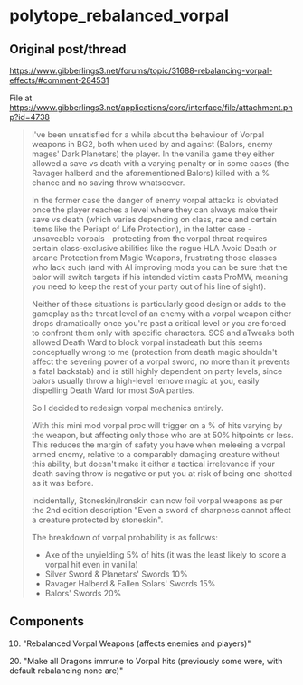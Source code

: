 # polytope_rebalanced_vorpal

## Original post/thread
https://www.gibberlings3.net/forums/topic/31688-rebalancing-vorpal-effects/#comment-284531

File at https://www.gibberlings3.net/applications/core/interface/file/attachment.php?id=4738

>  I've been unsatisfied for a while about the behaviour of Vorpal weapons in BG2, both when used by and against (Balors, enemy mages' Dark Planetars) the player. In the vanilla game they either allowed a save vs death with a varying penalty or in some cases (the Ravager halberd and the aforementioned Balors) killed with a % chance and no saving throw whatsoever.
>
> In the former case the danger of enemy vorpal attacks is obviated once the player reaches a level where they can always make their save vs death (which varies depending on class, race and certain items like the Periapt of Life Protection), in the latter case - unsaveable vorpals - protecting from the vorpal threat requires certain class-exclusive abilities like the rogue HLA Avoid Death or arcane Protection from Magic Weapons, frustrating those classes who lack such (and with AI improving mods you can be sure that the balor will switch targets if his intended victim casts ProMW, meaning you need to keep the rest of your party out of his line of sight).
>
> Neither of these situations is particularly good design or adds to the gameplay as the threat level of an enemy with a vorpal weapon either drops dramatically once you're past a critical level or you are forced to confront them only with specific characters. SCS and aTweaks both allowed Death Ward to block vorpal instadeath but this seems conceptually wrong to me (protection from death magic shouldn't affect the severing power of a vorpal sword, no more than it prevents a fatal backstab) and is still highly dependent on party levels, since balors usually throw a high-level remove magic at you, easily dispelling Death Ward for most SoA parties.
>
> So I decided to redesign vorpal mechanics entirely.
>
> With this mini mod vorpal proc will trigger on a % of hits varying by the weapon, but affecting only those who are at 50% hitpoints or less. This reduces the margin of safety you have when meleeing a vorpal armed enemy, relative to a comparably damaging creature without this ability, but doesn't make it either a tactical irrelevance if your death saving throw is negative or put you at risk of being one-shotted as it was before.
>
> Incidentally, Stoneskin/Ironskin can now foil vorpal weapons as per the 2nd edition description "Even a sword of sharpness cannot affect a creature protected by stoneskin".
>
> The breakdown of vorpal probability is as follows:
>
> - Axe of the unyielding 5% of hits (it was the least likely to score a vorpal hit even in vanilla)  
> - Silver Sword & Planetars' Swords 10% 
> - Ravager Halberd & Fallen Solars' Swords 15%
> - Balors' Swords 20%

## Components

10. "Rebalanced Vorpal Weapons (affects enemies and players)"

20. "Make all Dragons immune to Vorpal hits (previously some were, with default rebalancing none are)"

